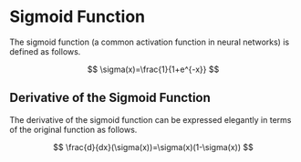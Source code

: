 # Sigmoid Function

The sigmoid function (a common activation function in neural networks) is defined as follows.

$$
\sigma(x)=\frac{1}{1+e^{-x}}
$$

## Derivative of the Sigmoid Function

The derivative of the sigmoid function can be expressed elegantly in terms of the original function as follows.

$$
\frac{d}{dx}(\sigma(x))=\sigma(x)(1-\sigma(x))
$$